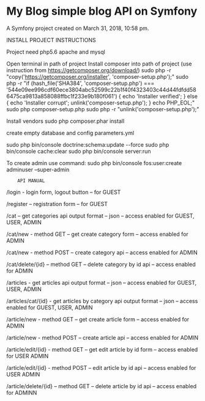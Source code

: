 My Blog simple blog API on Symfony
==========

A Symfony project created on March 31, 2018, 10:58 pm.

INSTALL PROJECT INSTRUCTIONS

Project need php5.6 apache and mysql

Open terminal in path of project
Install composer into path of project (use instruction from https://getcomposer.org/download/)
sudo php -r "copy('https://getcomposer.org/installer', 'composer-setup.php');"
sudo php -r "if (hash_file('SHA384', 'composer-setup.php') === '544e09ee996cdf60ece3804abc52599c22b1f40f4323403c44d44fdfdd586475ca9813a858088ffbc1f233e9b180f061') { echo 'Installer verified'; } else { echo 'Installer corrupt'; unlink('composer-setup.php'); } echo PHP_EOL;"
sudo php composer-setup.php
sudo php -r "unlink('composer-setup.php');"

Install vendors
sudo php composer.phar install

create empty database and config parameters.yml

sudo php bin/console doctrine:schema:update --force
sudo php bin/console cache:clear
sudo php bin/console server:run

To create admin use command:
sudo php bin/console fos:user:create adminuser –super-admin

		API MANUAL
/login -  login form, logout button  – for GUEST

/register – registration form  – for GUEST

/cat – get categories api output format – json – access enabled for GUEST, USER, ADMIN

/cat/new - method GET – get create category form – access enabled for ADMIN

/cat/new - method POST – create category api – access enabled for ADMIN

/cat/delete/{id} – method GET – delete category by id api – access enabled for ADMIN

/articles  - get articles api output format – json – access enabled for GUEST, USER, ADMIN

/articles/cat/{id} - get articles by category api output format – json – access enabled for GUEST, USER, ADMIN

/article/new -  method GET – get create article form – access enabled for ADMIN

/article/new - method POST – create article api – access enabled for ADMIN

/article/edit/{id} -  method GET – get edit article by id form – access enabled for USER ADMIN

/article/edit/{id} - method POST – edit article by id  api – access enabled for USER ADMIN

/article/delete/{id} – method GET – delete article by id api – access enabled for ADMINN

